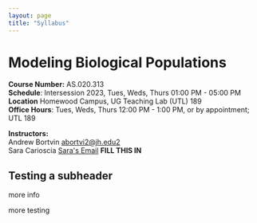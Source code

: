 ```yaml
---
layout: page
title: "Syllabus"
---
```


# Modeling Biological Populations

**Course Number:** AS.020.313 <br> 
**Schedule**: Intersession 2023, Tues, Weds, Thurs 01:00 PM - 05:00 PM <br> 
**Location** Homewood Campus, UG Teaching Lab (UTL) 189 <br> 
**Office Hours**: Tues, Weds, Thurs 12:00 PM - 1:00 PM, or by appointment; UTL 189 <br> 

**Instructors:** <br> 
Andrew Bortvin  [abortvi2@jh.edu2](mailto:abortvi2@jh.edu2)<br> 
Sara Carioscia  [Sara's Email](mailto:SARAS_EMAIL)  **FILL THIS IN**


## Testing a subheader

more info

more testing
